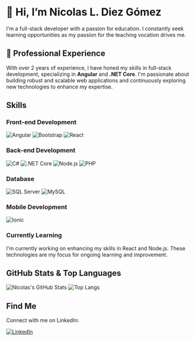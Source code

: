 # 👋 Hi, I’m Nicolas L. Diez Gómez

I'm a full-stack developer with a passion for education. I constantly seek learning opportunities as my passion for the teaching vocation drives me.

## 💼 Professional Experience

With over 2 years of experience, I have honed my skills in full-stack development, specializing in **Angular** and **.NET Core**. I'm passionate about building robust and scalable web applications and continuously exploring new technologies to enhance my expertise.

## Skills

### Front-end Development

![Angular](https://img.shields.io/badge/Angular-B52E31?style=plastic&logo=angular&logoColor=white&labelColor=101010)
![Bootstrap](https://img.shields.io/badge/Bootstrap-7952B3?style=plastic&logo=bootstrap&logoColor=white&labelColor=101010)
![React](https://img.shields.io/badge/React-61DAFB?style=plastic&logo=react&logoColor=white&labelColor=101010)

### Back-end Development

![C#](https://img.shields.io/badge/C%23-239120?style=plastic&logo=c-sharp&logoColor=white&labelColor=101010)
![.NET Core](https://img.shields.io/badge/.NET%20Core-512BD4?style=plastic&logo=.net&logoColor=white&labelColor=101010)
![Node.js](https://img.shields.io/badge/Node.js-339933?style=plastic&logo=node.js&logoColor=white&labelColor=101010)
![PHP](https://img.shields.io/badge/PHP-777BB4?style=plastic&logo=php&logoColor=white&labelColor=101010)

### Database

![SQL Server](https://img.shields.io/badge/SQL%20Server-CC2927?style=plastic&logo=microsoft-sql-server&logoColor=white&labelColor=101010)
![MySQL](https://img.shields.io/badge/MySQL-4479A1?style=plastic&logo=mysql&logoColor=white&labelColor=101010)

### Mobile Development

![Ionic](https://img.shields.io/badge/Ionic-3880FF?style=plastic&logo=ionic&logoColor=white&labelColor=101010)

### Currently Learning

I'm currently working on enhancing my skills in React and Node.js. These technologies are my focus for ongoing learning and improvement.


## GitHub Stats & Top Languages

![Nicolas's GitHub Stats](https://github-readme-stats.vercel.app/api?username=lionel1014&show_icons=true&theme=dark)
![Top Langs](https://github-readme-stats.vercel.app/api/top-langs/?username=lionel1014&layout=compact&theme=dark)


## Find Me

Connect with me on LinkedIn:

[![LinkedIn](https://img.shields.io/badge/LinkedIn-0077B5?style=for-the-badge&logo=linkedin&logoColor=white&labelColor=101010)](https://www.linkedin.com/in/lionel-diez-gómez/)

<!-- Feel free to add more sections or customize it further to showcase your projects and contributions. -->
